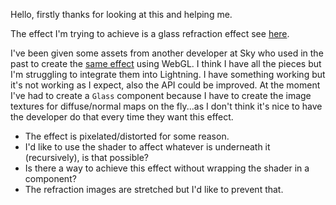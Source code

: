 Hello, firstly thanks for looking at this and helping me.

The effect I'm trying to achieve is a glass refraction effect see [here](https://user-images.githubusercontent.com/4982001/33995822-15de2298-e0d7-11e7-849e-d13cdb34f15e.png).

I've been given some assets from another developer at Sky who used in the past to create the [same effect](https://medium.com/@beclamide/advanced-realtime-glass-refraction-simulation-with-webgl-71bdce7ab825) using WebGL. I think I have all the pieces but I'm struggling to integrate them into Lightning. I have something working but it's not working as I expect, also the API could be improved. At the moment I've had to create a `Glass` component because I have to create the image textures for diffuse/normal maps on the fly...as I don't think it's nice to have the developer do that every time they want this effect.

- The effect is pixelated/distorted for some reason.
- I'd like to use the shader to affect whatever is underneath it (recursively), is that possible?
- Is there a way to achieve this effect without wrapping the shader in a component?
- The refraction images are stretched but I'd like to prevent that.
